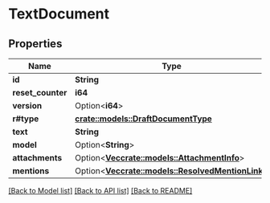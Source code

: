 # TextDocument

## Properties

Name | Type | Description | Notes
------------ | ------------- | ------------- | -------------
**id** | **String** |  | 
**reset_counter** | **i64** |  | 
**version** | Option<**i64**> |  | [optional]
**r#type** | [**crate::models::DraftDocumentType**](DraftDocumentType.md) |  | 
**text** | **String** |  | 
**model** | Option<**String**> |  | [optional]
**attachments** | Option<[**Vec<crate::models::AttachmentInfo>**](AttachmentInfo.md)> |  | [optional]
**mentions** | Option<[**Vec<crate::models::ResolvedMentionLink>**](ResolvedMentionLink.md)> |  | [optional]

[[Back to Model list]](../README.md#documentation-for-models) [[Back to API list]](../README.md#documentation-for-api-endpoints) [[Back to README]](../README.md)


